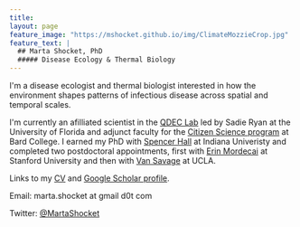 ```yaml
---
title: 
layout: page
feature_image: "https://mshocket.github.io/img/ClimateMozzieCrop.jpg"
feature_text: |
  ## Marta Shocket, PhD
  ##### Disease Ecology & Thermal Biology
---
```


I'm a disease ecologist and thermal biologist interested in how the environment shapes patterns of infectious disease across spatial and temporal scales. 

I'm currently an afilliated scientist in the [QDEC Lab](https://www.sadieryan.net) led by Sadie Ryan at the University of Florida and adjunct faculty for the [Citizen Science program](https://citizenscience.bard.edu/) at Bard College. I earned my PhD with [Spencer Hall](https://hall.lab.indiana.edu/) at Indiana Univeristy and completed two postdoctoral appointments, first with [Erin Mordecai](https://www.mordecailab.com/) at Stanford University and then with [Van Savage](https://vsavage.faculty.biomath.ucla.edu/) at UCLA.

Links to my [CV](https://mshocket.github.io/MartaShocketCV2022.pdf) and [Google Scholar profile](https://scholar.google.com/citations?user=ibd-mm0AAAAJ&hl=en&oi=ao).

Email: marta.shocket at gmail d0t com

Twitter: [@MartaShocket](https://twitter.com/MartaShocket)